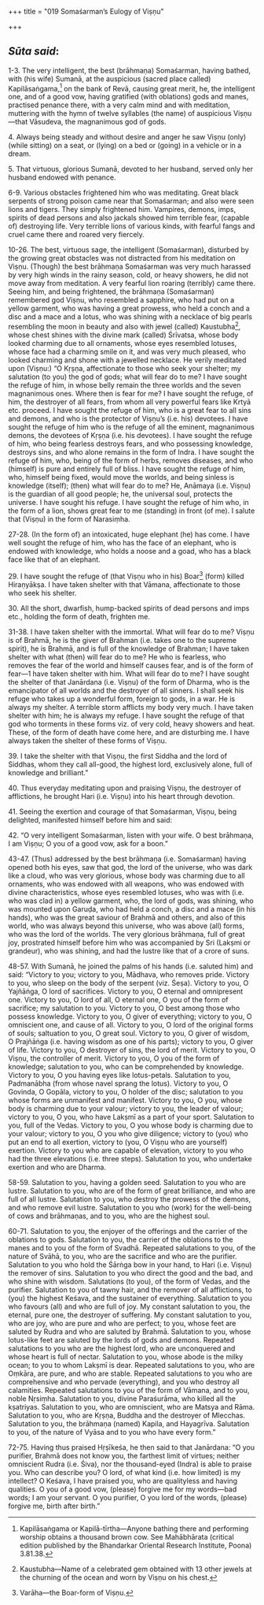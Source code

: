 +++
title = "019  Somaśarman’s Eulogy of Viṣṇu"

+++
 

## *Sūta said*:

1-3. The very intelligent, the best (brāhmaṇa) Somaśarman, having bathed, with (his wife) Sumanā, at the auspicious (sacred place called) Kapilāsaṅgama,[^1] on the bank of Revā, causing great merit, he, the intelligent one, and of a good vow, having gratified (with oblations) gods and manes, practised penance there, with a very calm mind and with meditation, muttering with the hymn of twelve syllables (the name) of auspicious Viṣṇu—that Vāsudeva, the magnanimous god of gods.

[^1]:  Kapilāsaṅgama or Kapilā-tīrtha—Anyone bathing there and performing worship obtains a thousand brown cow. See Mahābhārata (critical edition published by the Bhandarkar Oriental Research Institute, Poona) 3.81.38.

4\. Always being steady and without desire and anger he saw Viṣṇu (only) (while sitting) on a seat, or (lying) on a bed or (going) in a vehicle or in a dream.

5\. That virtuous, glorious Sumanā, devoted to her husband, served only her husband endowed with penance.

6-9. Various obstacles frightened him who was meditating. Great black serpents of strong poison came near that Somaśarman; and also were seen lions and tigers. They simply frightened him. Vampires, demons, imps, spirits of dead persons and also jackals showed him terrible fear, (capable of) destroying life. Very terrible lions of various kinds, with fearful fangs and cruel came there and roared very fiercely.

10-26. The best, virtuous sage, the intelligent (Somaśarman), disturbed by the growing great obstacles was not distracted from his meditation on Viṣṇu. (Though) the best brāhmaṇa Somaśarman was very much harassed by very high winds in the rainy season, cold, or heavy showers, he did not move away from meditation. A very fearful lion roaring (terribly) came there. Seeing him, and being frightened, the brāhmaṇa (Somaśarman) remembered god Viṣṇu, who resembled a sapphire, who had put on a yellow garment, who was having a great prowess, who held a conch and a disc and a mace and a lotus, who was shining with a necklace of big pearls resembling the moon in beauty and also with jewel (called) Kaustubha[^2], whose chest shines with the divine mark (called) Śrīvatsa, whose body looked charming due to all ornaments, whose eyes resembled lotuses, whose face had a charming smile on it, and was very much pleased, who looked charming and shone with a jewelled necklace. He verily meditated upon (Viṣṇu:) “O Kṛṣṇa, affectionate to those who seek your shelter; my salutation (to you) the god of gods; what will fear do to me? I have sought the refuge of him, in whose belly remain the three worlds and the seven magnanimous ones. Where then is fear for me? I have sought the refuge, of him, the destroyer of all fears, from whom all very powerful fears like Krtyā etc. proceed. I have sought the refuge of him, who is a great fear to all sins and demons, and who is the protector of Viṣṇu’s (i.e. his) devotees. I have sought the refuge of him who is the refuge of all the eminent, magnanimous demons, the devotees of Kṛṣṇa (i.e. his devotees). I have sought the refuge of him, who being fearless destroys fears, and who possessing knowledge, destroys sins, and who alone remains in the form of Indra. I have sought the refuge of him, who, being of the form of herbs, removes diseases, and who (himself) is pure and entirely full of bliss. I have sought the refuge of him, who, himself being fixed, would move the worlds, and being sinless is knowledge (itself); (then) what will fear do to me? He, Anāmaya (i.e. Viṣṇu) is the guardian of all good people; he, the universal soul, protects the universe. I have sought his refuge. I have sought the refuge of him who, in the form of a lion, shows great fear to me (standing) in front (of me). I salute that (Viṣṇu) in the form of Narasiṃha.

[^2]:  Kaustubha—Name of a celebrated gem obtained with 13 other jewels at the churning of the ocean and worn by Viṣṇu on his chest.

27-28. (In the form of) an intoxicated, huge elephant (he) has come. I have well sought the refuge of him, who has the face of an elephant, who is endowed with knowledge, who holds a noose and a goad, who has a black face like that of an elephant.

29\. I have sought the refuge of (that Viṣṇu who in his) Boar[^3] (form) killed Hiraṇyākṣa. I have taken shelter with that Vāmana, affectionate to those who seek his shelter.

[^3]:  Varāha—the Boar-form of Viṣṇu.

30\. All the short, dwarfish, hump-backed spirits of dead persons and imps etc., holding the form of death, frighten me.

31-38. I have taken shelter with the immortal. What will fear do to me? Viṣṇu is of Brahmā, he is the giver of Brahman (i.e. takes one to the supreme spirit), he is Brahmā, and is full of the knowledge of Brahman; I have taken shelter with what (then) will fear do to me? He who is fearless, who removes the fear of the world and himself causes fear, and is of the form of fear—1 have taken shelter with him. What will fear do to me? I have sought the shelter of that Janārdana (i.e. Viṣṇu) of the form of Dharma, who is the emancipator of all worlds and the destroyer of all sinners. I shall seek his refuge who takes up a wonderful form, foreign to gods, in a war. He is always my shelter. A terrible storm afflicts my body very much. I have taken shelter with him; he is always my refuge. I have sought the refuge of that god who torments in these forms viz. of very cold, heavy showers and heat. These, of the form of death have come here, and are disturbing me. I have always taken the shelter of these forms of Viṣṇu.

39\. I take the shelter with that Viṣṇu, the first Siddha and the lord of Siddhas, whom they call all-good, the highest lord, exclusively alone, full of knowledge and brilliant.”

40\. Thus everyday meditating upon and praising Viṣṇu, the destroyer of afflictions, he brought Hari (i.e. Viṣṇu) into his heart through devotion.

41\. Seeing the exertion and courage of that Somaśarman, Viṣṇu, being delighted, manifested himself before him and said:

42\. “O very intelligent Somaśarman, listen with your wife. O best brāhmaṇa, I am Viṣṇu; O you of a good vow, ask for a boon.”

43-47. (Thus) addressed by the best brāhmaṇa (i.e. Somaśarman) having opened both his eyes, saw that god, the lord of the universe, who was dark like a cloud, who was very glorious, whose body was charming due to all ornaments, who was endowed with all weapons, who was endowed with divine characteristics, whose eyes resembled lotuses, who was with (i.e. who was clad in) a yellow garment, who, the lord of gods, was shining, who was mounted upon Garuḍa, who had held a conch, a disc and a mace (in his hands), who was the great saviour of Brahmā and others, and also of this world, who was always beyond this universe, who was above (all) forms, who was the lord of the worlds. The very glorious brāhmaṇa, full of great joy, prostrated himself before him who was accompanied by Sri (Lakṣmi or grandeur), who was shining, and had the lustre like that of a crore of suns.

48-57. With Sumanā, he joined the palms of his hands (i.e. saluted him) and said: “Victory to you; victory to you, Mādhava, who removes pride. Victory to you, who sleep on the body of the serpent (viz. Śeṣa). Victory to you, O Yajñāṅga, O lord of sacrifices. Victory to you, O eternal and omnipresent one. Victory to you, O lord of all, O eternal one, O you of the form of sacrifice; my salutation to you. Victory to you, O best among those who possess knowledge. Victory to you, O giver of everything; victory to you, O omniscient one, and cause of all. Victory to you, O lord of the original forms of souls; saltuation to you, O great soul. Victory to you, O giver of wisdom, O Prajñāṅga (i.e. having wisdom as one of his parts); victory to you, O giver of life. Victory to you, O destroyer of sins, the lord of merit. Victory to you, O Viṣṇu, the controller of merit. Victory to you, O you of the form of knowledge; salutation to you, who can be comprehended by knowledge. Victory to you, O you having eyes like lotus-petals. Salutation to you, Padmanābha (from whose navel sprang the lotus). Victory to you, O Govinda, O Gopāla, victory to you, O holder of the disc; salutation to you whose forms are unmanifest and manifest. Victory to you, O you, whose body is charming due to your valour; victory to you, the leader of valour; victory to you, O you, who have Lakṣmī as a part of your sport. Salutation to you, full of the Vedas. Victory to you, O you whose body is charming due to your valour; victory to you, O you who give diligence; victory to (you) who put an end to all exertion, victory to (you, O Viṣṇu who are yourself) exertion. Victory to you who are capable of elevation, victory to you who had the three elevations (i.e. three steps). Salutation to you, who undertake exertion and who are Dharma.

58-59. Salutation to you, having a golden seed. Salutation to you who are lustre. Salutation to you, who are of the form of great brilliance, and who are full of all lustre. Salutation to you, who destroy the prowess of the demons, and who remove evil lustre. Salutation to you who (work) for the well-being of cows and brāhmaṇas, and to you, who are the highest soul.

60-71. Salutation to you, the enjoyer of the offerings and the carrier of the oblations to gods. Salutation to you, the carrier of the oblations to the manes and to you of the form of Svadhā. Repeated salutations to you, of the nature of Svāhā, to you, who are the sacrifice and who are the purifier. Salutation to you who hold the Śārṅga bow in your hand, to Hari (i.e. Viṣṇu) the remover of sins. Salutation to you who direct the good and the bad, and who shine with wisdom. Salutations (to you), of the form of Vedas, and the purifier. Salutation to you of tawny hair, and the remover of all afflictions, to (you) the highest Keśava, and the sustainer of everything. Salutation to you who favours (all) and who are full of joy. My constant salutation to you, the eternal, pure one, the destroyer of suffering. My constant salutation to you, who are joy, who are pure and who are perfect; to you, whose feet are saluted by Rudra and who are saluted by Brahmā. Salutation to you, whose lotus-like feet are saluted by the lords of gods and demons. Repeated salutations to you who are the highest lord, who are unconquered and whose heart is full of nectar. Salutation to you, whose abode is the milky ocean; to you to whom Lakṣmī is dear. Repeated salutations to you, who are Oṃkāra, are pure, and who are stable. Repeated salutations to you who are comprehensive and who pervade (everything), and you who destroy all calamities. Repeated salutations to you of the form of Vāmana, and to you, noble Nṛsiṃha. Salutation to you, divine Paraśurāma, who killed all the kṣatriyas. Salutation to you, who are omniscient, who are Matsya and Rāma. Salutation to you, who are Kṛṣṇa, Buddha and the destroyer of Mlecchas. Salutation to you, the brāhmaṇa (named) Kapila, and Hayagrīva. Salutation to you, of the nature of Vyāsa and to you who have every form.”

72-75. Having thus praised Hṛṣīkeśa, he then said to that Janārdana: “O you purifier, Brahmā does not know you, the farthest limit of virtues; neither omniscient Rudra (i.e. Śiva), nor the thousand-eyed (Indra) is able to praise you. Who can describe you? O lord, of what kind (i.e. how limited) is my intellect? O Keśava, I have praised you, who are qualityless and having qualities. O you of a good vow, (please) forgive me for my words—bad words; I am your servant. O you purifier, O you lord of the words, (please) forgive me, birth after birth.”





